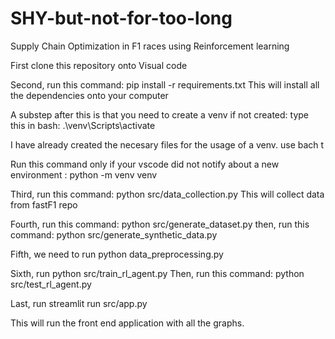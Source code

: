 # SHY-but-not-for-too-long
Supply Chain Optimization in F1 races using Reinforcement learning

First clone this repository onto Visual code

Second, run this command: pip install -r requirements.txt
This will install all the dependencies onto your computer

A substep after this is that you need to create a venv
if not created: type this in bash: .\venv\Scripts\activate

I have already created the necesary files for the usage of a venv. use bach t

Run this command only if your vscode did not notify about a new environment : python -m venv venv

Third, run this command: python src/data_collection.py 
This will collect data from fastF1 repo

Fourth, run this command: python src/generate_dataset.py
then, run this command: python src/generate_synthetic_data.py

Fifth, we need to run python data_preprocessing.py

Sixth, run python src/train_rl_agent.py
Then, run this command: python src/test_rl_agent.py

Last, run streamlit run src/app.py

This will run the front end application with all the graphs.